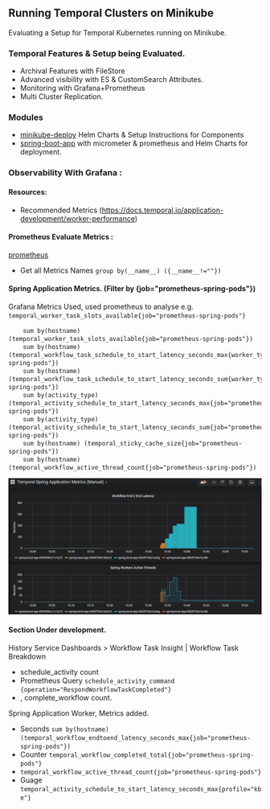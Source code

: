 ## Running Temporal Clusters on Minikube
 Evaluating a Setup for Temporal Kubernetes running on Minikube. 

### Temporal Features & Setup being Evaluated.  
 - Archival Features with FileStore
 - Advanced visibility with ES & CustomSearch Attributes.
 - Monitoring with Grafana+Prometheus  
 - Multi Cluster Replication.

### Modules
 - [minikube-deploy](minikube-deploy/) Helm Charts & Setup Instructions for Components
 - [spring-boot-app](spring-boot-app/README.md) with micrometer & prometheus and Helm Charts for deployment.

### Observability With Grafana :

#### Resources:
 - Recommended Metrics (https://docs.temporal.io/application-development/worker-performance)

#### Prometheus Evaluate Metrics :
 [prometheus](http://192.168.1.205:18080/graph?g0.expr=&g0.tab=1&g0.stacked=0&g0.show_exemplars=0&g0.range_input=1h)
 - Get all Metrics Names ```group by(__name__) ({__name__!=""})```

#### Spring Application Metrics. (Filter by {job="prometheus-spring-pods"})
Grafana Metrics Used, used prometheus to analyse e.g. ```temporal_worker_task_slots_available{job="prometheus-spring-pods"}```
```
	sum by(hostname) (temporal_worker_task_slots_available{job="prometheus-spring-pods"})
	sum by(hostname) (temporal_workflow_task_schedule_to_start_latency_seconds_max{worker_type="WorkflowWorker",job="prometheus-spring-pods"})
	sum by(hostname) (temporal_workflow_task_schedule_to_start_latency_seconds_sum{worker_type="WorkflowWorker",job="prometheus-spring-pods"})
	sum by(activity_type) (temporal_activity_schedule_to_start_latency_seconds_max{job="prometheus-spring-pods"})
	sum by(activity_type) (temporal_activity_schedule_to_start_latency_seconds_sum{job="prometheus-spring-pods"})
	sum by(hostname) (temporal_sticky_cache_size{job="prometheus-spring-pods"})
	sum by(hostname) (temporal_workflow_active_thread_count{job="prometheus-spring-pods"})
```

![grafana-temporal-worker.png](grafana-temporal-worker.png "grafana-temporal-worker.png")

#### Section Under development.

History Service Dashboards > Workflow Task Insight | Workflow Task Breakdown
 - schedule_activity count 
 - Prometheus Query ```schedule_activity_command {operation="RespondWorkflowTaskCompleted"}```
 - , complete_workflow count.

Spring Application Worker, Metrics added.  
 - Seconds ```sum by(hostname)(temporal_workflow_endtoend_latency_seconds_max{job="prometheus-spring-pods"})```
 - Counter ```temporal_workflow_completed_total{job="prometheus-spring-pods"}```
 - ```temporal_workflow_active_thread_count{job="prometheus-spring-pods"}```
 - Guage ```temporal_activity_schedule_to_start_latency_seconds_max{profile="kbe"}```

 